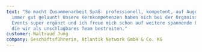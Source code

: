 ```yaml
---
text: "So macht Zusammenarbeit Spaß: professionell, kompetent, auf Augenhöhe und
  immer gut gelaunt! Unsere Kernkompetenzen haben sich bei der Organisation des
  Events super ergänzt und ich freue mich schon auf weitere spannende Projekte,
  die wir als unschlagbares Team bestreiten."
customer: Waltraud Jung
company: Geschäftsführerin, Atlantik Network GmbH & Co. KG
---
```

